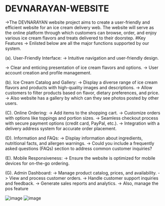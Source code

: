 # DEVNARAYAN-WEBSITE
->The DEVNARAYAN website  project aims to create a user-friendly and efficient website for an ice cream delivery web. The website will serve as the online platform through which customers can browse, order, and 
  enjoy various ice cream flavors and treats delivered to their doorstep. 
#Key Features
-> Enlisted below are all the major functions supported by our system.

(a). User-Friendly Interface:
   -> Intuitive navigation and user-friendly design.
   
   -> Clear and enticing presentation of ice cream flavors and options.
   -> User account creation and profile management.

(b). Ice Cream Catalog and Gallery:
   -> Display a diverse range of ice cream flavors and products with high-quality images and descriptions.
   -> Allow customers to filter products based on flavor, dietary preferences, and price.
   -> Also website has a gallery by which can they see photos posted by other users.

(C). Online Ordering:
   -> Add items to the shopping cart.
   -> Customize orders with options like toppings and portion sizes.
   -> Seamless checkout process with secure payment options (credit card, PayPal, etc.).
   -> Integration with a delivery address system for accurate order placement.

(D). Information and FAQs:
  ->  Display information about ingredients, nutritional facts, and allergen warnings.
   -> Could you include a frequently asked questions (FAQs) section to address common customer inquiries?

(E). Mobile Responsiveness:
   -> Ensure the website is optimized for mobile devices for on-the-go ordering.

(G). Admin Dashboard:
   -> Manage product catalog, prices, and availability.
   -> View and process customer orders.
   -> Handle customer support inquiries and feedback.
   -> Generate sales reports and analytics.
   -> Also, manage the pos feature

 ![image](https://github.com/harshvardhan1212/DEVNARAYAN-WEBSITE/assets/114464402/ac42b43a-a207-4ca6-ad81-ece59ad8193d)
 ![image](https://github.com/harshvardhan1212/DEVNARAYAN-WEBSITE/assets/114464402/eb8ad38d-84df-4c82-9735-1faf9d8ee24b)

 

